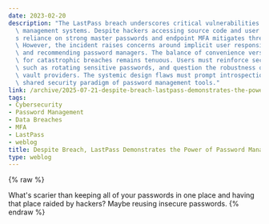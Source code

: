 ```yaml
---
date: 2023-02-20
description: "The LastPass breach underscores critical vulnerabilities in password\
  \ management systems. Despite hackers accessing source code and user data, the architecture\u2019\
  s reliance on strong master passwords and endpoint MFA mitigates threat severity.\
  \ However, the incident raises concerns around implicit user responsibility in selecting\
  \ and recommending password managers. The balance of convenience versus the potential\
  \ for catastrophic breaches remains tenuous. Users must reinforce security protocols,\
  \ such as rotating sensitive passwords, and question the robustness of their chosen\
  \ vault providers. The systemic design flaws must prompt introspection into the\
  \ shared security paradigm of password management tools."
link: /archive/2025-07-21-despite-breach-lastpass-demonstrates-the-power-of-password-management
tags:
- Cybersecurity
- Password Management
- Data Breaches
- MFA
- LastPass
- weblog
title: Despite Breach, LastPass Demonstrates the Power of Password Management
type: weblog
---
```

{% raw %}

What's scarier than keeping all of your passwords in one place and having that place raided by hackers? Maybe reusing insecure passwords.
{% endraw %}
